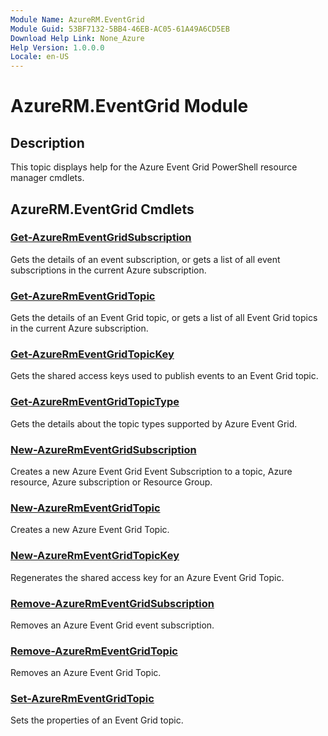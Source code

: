 ```yaml
---
Module Name: AzureRM.EventGrid
Module Guid: 53BF7132-5BB4-46EB-AC05-61A49A6CD5EB
Download Help Link: None_Azure
Help Version: 1.0.0.0
Locale: en-US
---
```


# AzureRM.EventGrid Module
## Description
This topic displays help for the Azure Event Grid PowerShell resource manager cmdlets.

## AzureRM.EventGrid Cmdlets
### [Get-AzureRmEventGridSubscription](Get-AzureRmEventGridSubscription.md)
Gets the details of an event subscription, or gets a list of all event subscriptions in the current Azure subscription.

### [Get-AzureRmEventGridTopic](Get-AzureRmEventGridTopic.md)
Gets the details of an Event Grid topic, or gets a list of all Event Grid topics in the current Azure subscription.

### [Get-AzureRmEventGridTopicKey](Get-AzureRmEventGridTopicKey.md)
Gets the shared access keys used to publish events to an Event Grid topic.

### [Get-AzureRmEventGridTopicType](Get-AzureRmEventGridTopicType.md)
Gets the details about the topic types supported by Azure Event Grid.

### [New-AzureRmEventGridSubscription](New-AzureRmEventGridSubscription.md)
Creates a new Azure Event Grid Event Subscription to a topic, Azure resource, Azure subscription or Resource Group.

### [New-AzureRmEventGridTopic](New-AzureRmEventGridTopic.md)
Creates a new Azure Event Grid Topic.

### [New-AzureRmEventGridTopicKey](New-AzureRmEventGridTopicKey.md)
Regenerates the shared access key for an Azure Event Grid Topic.

### [Remove-AzureRmEventGridSubscription](Remove-AzureRmEventGridSubscription.md)
Removes an Azure Event Grid event subscription.

### [Remove-AzureRmEventGridTopic](Remove-AzureRmEventGridTopic.md)
Removes an Azure Event Grid Topic.

### [Set-AzureRmEventGridTopic](Set-AzureRmEventGridTopic.md)
Sets the properties of an Event Grid topic.

